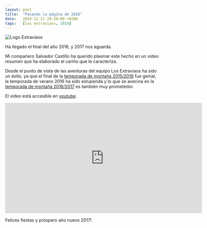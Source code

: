 ```yaml
---
layout: post
title:  "Pasando la página de 2016"
date:   2016-12-21 20:30:00 +0200
tags:	[los extraviaos, 2016]
---
```


![Logo Extraviaos][logo_extraviaos]

Ha llegado el final del año 2016, y 2017 nos aguarda.

Mi compañero Salvador Castillo ha querido plasmar este hecho en un
video resumen que ha elaborado el cariño que le caracteriza.

Desde el punto de vista de las aventuras del equipo Los Extraviaos ha sido
un éxito, ya que el final de la [temporada de montaña 2015/2016][old_temp] fue
genial, la temporada de verano 2016 ha sido estupenda y lo que se avecina en la
[temporada de montaña 2016/2017][new_temp] es también muy prometedor.

<!--more-->

El video está accesible en [youtube][youtube].

<center>
<iframe width="640" height="360" 
		src="https://www.youtube-nocookie.com/embed/ZfiZDVr1k5k"
frameborder="0" allowfullscreen>
</iframe>
</center>

Felices fiestas y próspero año nuevo 2017!

[logo_extraviaos]:		{{site.url}}/assets/logo_extraviaos_wide.png
[old_temp]:			http://alfabravo.org/2016/08/04/temporada_2016.html
[new_temp]:			http://alfabravo.org/2016/09/25/proxima-temporada.html
[youtube]:			https://youtu.be/ZfiZDVr1k5k
